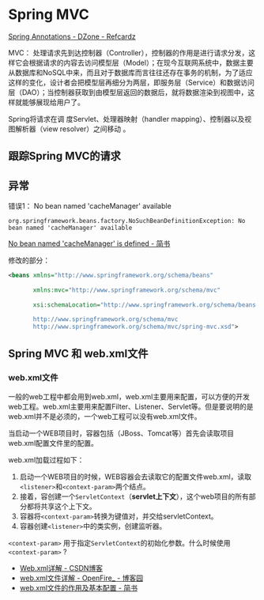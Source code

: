 # Spring MVC



 [Spring Annotations - DZone - Refcardz ](https://dzone.com/refcardz/spring-annotations "Spring Annotations - DZone - Refcardz") 



MVC： 处理请求先到达控制器（Controller），控制器的作用是进行请求分发，这样它会根据请求的内容去访问模型层（Model）；在现今互联网系统中，数据主要从数据库和NoSQL中来，而且对于数据库而言往往还存在事务的机制，为了适应这样的变化，设计者会把模型层再细分为两层，即服务层（Service）和数据访问层（DAO）；当控制器获取到由模型层返回的数据后，就将数据渲染到视图中，这样就能够展现给用户了。





Spring将请求在调 度Servlet、处理器映射（handler mapping）、控制器以及视图解析器（view resolver）之间移动 。



## 跟踪Spring MVC的请求















## 异常



错误1： No bean named 'cacheManager' available

```
org.springframework.beans.factory.NoSuchBeanDefinitionException: No bean named 'cacheManager' available
```



[No bean named 'cacheManager' is defined - 简书](https://www.jianshu.com/p/5a964f49ec26 "No bean named 'cacheManager' is defined - 简书")

修改的部分：

```xml
<beans xmlns="http://www.springframework.org/schema/beans"
       
       xmlns:mvc="http://www.springframework.org/schema/mvc"
       
       xsi:schemaLocation="http://www.springframework.org/schema/beans
                           
       http://www.springframework.org/schema/mvc
       http://www.springframework.org/schema/mvc/spring-mvc.xsd">
```







## Spring MVC 和 web.xml文件





### web.xml文件

一般的web工程中都会用到web.xml，web.xml主要用来配置，可以方便的开发web工程。web.xml主要用来配置Filter、Listener、Servlet等。但是要说明的是web.xml并不是必须的，一个web工程可以没有web.xml文件。

当启动一个WEB项目时，容器包括（JBoss、Tomcat等）首先会读取项目web.xml配置文件里的配置。



web.xml加载过程如下：

1. 启动一个WEB项目的时候，WEB容器会去读取它的配置文件web.xml，读取`<listener>`和`<context-param>`两个结点。 
2. 接着，容创建一个`ServletContext`（**servlet上下文**），这个web项目的所有部分都将共享这个上下文。 
3. 容器将`<context-param>`转换为键值对，并交给servletContext。 
4. 容器创建`<listener>`中的类实例，创建监听器。



`<context-param>` 用于指定`ServletContext`的初始化参数。什么时候使用`<context-param>` ?





- [Web.xml详解 - CSDN博客](https://blog.csdn.net/believejava/article/details/43229361 "Web.xml详解 - CSDN博客") 
- [web.xml文件详解 - OpenFire_ - 博客园](http://www.cnblogs.com/hellojava/archive/2012/12/28/2835730.html "web.xml文件详解 - OpenFire_ - 博客园")
- [web.xml文件的作用及基本配置 - 简书](https://www.jianshu.com/p/285ad45f60d1 "web.xml文件的作用及基本配置 - 简书")



